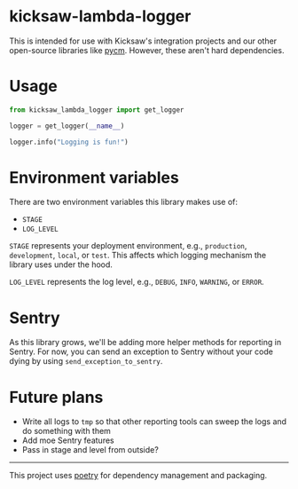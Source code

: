 # kicksaw-lambda-logger

This is intended for use with Kicksaw's integration projects and our other open-source libraries like
[pycm](https://github.com/Kicksaw-Consulting/python-configuration-management). However, these aren't
hard dependencies.

# Usage

```python
from kicksaw_lambda_logger import get_logger

logger = get_logger(__name__)

logger.info("Logging is fun!")
```

# Environment variables

There are two environment variables this library makes use of:

- `STAGE`
- `LOG_LEVEL`

`STAGE` represents your deployment environment, e.g., `production`, `development`, `local`, or `test`. This affects
which logging mechanism the library uses under the hood.

`LOG_LEVEL` represents the log level, e.g., `DEBUG`, `INFO`, `WARNING`, or `ERROR`.

# Sentry

As this library grows, we'll be adding more helper methods for reporting in Sentry. For now, you can send an exception
to Sentry without your code dying by using `send_exception_to_sentry`.

# Future plans

- Write all logs to `tmp` so that other reporting tools can sweep the logs and do something with them
- Add moe Sentry features
- Pass in stage and level from outside?

---

This project uses [poetry](https://python-poetry.org/) for dependency management
and packaging.
